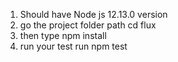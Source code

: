 1. Should have Node js 12.13.0 version
2. go the project folder path
 cd flux
3. then type npm install
4. run your test
 run npm test
